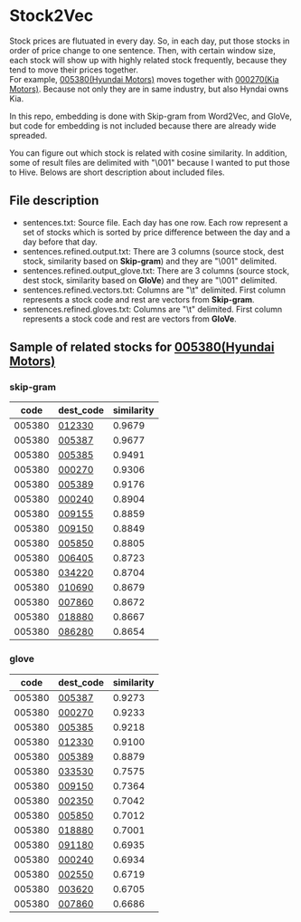 # Stock2Vec

Stock prices are flutuated in every day. So, in each day, put those stocks in order of price change to one sentence. Then, with certain window size, each stock will show up with highly related stock frequently, because they tend to move their prices together.  
For example, [005380(Hyundai Motors)](http://finance.yahoo.com/quote/005380.KS/?p=005380.KS) moves together with [000270(Kia Motors)](http://finance.yahoo.com/quote/000270.KS/?p=000270.KS). Because not only they are in same industry, but also Hyndai owns Kia.

In this repo, embedding is done with Skip-gram from Word2Vec, and GloVe, but code for embedding is not included because there are already wide spreaded. 

You can figure out which stock is related with cosine similarity. In addition, some of result files are delimited with "\001" because I wanted to put those to Hive. Belows are short description about included files.

## File description
- sentences.txt: Source file. Each day has one row. Each row represent a set of stocks which is sorted by price difference between the day and a day before that day.
- sentences.refined.output.txt: There are 3 columns (source stock, dest stock, similarity based on **Skip-gram**) and they are "\001" delimited. 
- sentences.refined.output_glove.txt: There are 3 columns (source stock, dest stock, similarity based on **GloVe**) and they are "\001" delimited. 
- sentences.refined.vectors.txt: Columns are "\t" delimited. First column represents a stock code and rest are vectors from **Skip-gram**.
- sentences.refined.gloves.txt: Columns are "\t" delimited. First column represents a stock code and rest are vectors from **GloVe**.

## Sample of related stocks for [005380(Hyundai Motors)](http://finance.yahoo.com/quote/005380.KS/?p=005380.KS)

### skip-gram
| code | dest_code | similarity |
| --- | --- | --- |
| 005380 | [012330](http://finance.yahoo.com/quote/012330.KS) | 0.9679 |
| 005380 | [005387](http://finance.yahoo.com/quote/005387.KS) | 0.9677 |
| 005380 | [005385](http://finance.yahoo.com/quote/005385.KS) | 0.9491 |
| 005380 | [000270](http://finance.yahoo.com/quote/000270.KS) | 0.9306 |
| 005380 | [005389](http://finance.yahoo.com/quote/005389.KS) | 0.9176 |
| 005380 | [000240](http://finance.yahoo.com/quote/000240.KS) | 0.8904 |
| 005380 | [009155](http://finance.yahoo.com/quote/009155.KS) | 0.8859 |
| 005380 | [009150](http://finance.yahoo.com/quote/009150.KS) | 0.8849 |
| 005380 | [005850](http://finance.yahoo.com/quote/005850.KS) | 0.8805 |
| 005380 | [006405](http://finance.yahoo.com/quote/006405.KS) | 0.8723 |
| 005380 | [034220](http://finance.yahoo.com/quote/034220.KS) | 0.8704 |
| 005380 | [010690](http://finance.yahoo.com/quote/010690.KS) | 0.8679 |
| 005380 | [007860](http://finance.yahoo.com/quote/007860.KS) | 0.8672 |
| 005380 | [018880](http://finance.yahoo.com/quote/018880.KS) | 0.8667 |
| 005380 | [086280](http://finance.yahoo.com/quote/086280.KS) | 0.8654 |

### glove
| code | dest_code | similarity |
| --- | --- | --- |
| 005380 | [005387](http://finance.yahoo.com/quote/005387.KS) | 0.9273 |
| 005380 | [000270](http://finance.yahoo.com/quote/000270.KS) | 0.9233 |
| 005380 | [005385](http://finance.yahoo.com/quote/005385.KS) | 0.9218 |
| 005380 | [012330](http://finance.yahoo.com/quote/012330.KS) | 0.9100 |
| 005380 | [005389](http://finance.yahoo.com/quote/005389.KS) | 0.8879 |
| 005380 | [033530](http://finance.yahoo.com/quote/033530.KS) | 0.7575 |
| 005380 | [009150](http://finance.yahoo.com/quote/009150.KS) | 0.7364 |
| 005380 | [002350](http://finance.yahoo.com/quote/002350.KS) | 0.7042 |
| 005380 | [005850](http://finance.yahoo.com/quote/005850.KS) | 0.7012 |
| 005380 | [018880](http://finance.yahoo.com/quote/018880.KS) | 0.7001 |
| 005380 | [091180](http://finance.yahoo.com/quote/091180.KS) | 0.6935 |
| 005380 | [000240](http://finance.yahoo.com/quote/000240.KS) | 0.6934 |
| 005380 | [002550](http://finance.yahoo.com/quote/002550.KS) | 0.6719 |
| 005380 | [003620](http://finance.yahoo.com/quote/003620.KS) | 0.6705 |
| 005380 | [007860](http://finance.yahoo.com/quote/007860.KS) | 0.6686 | 
